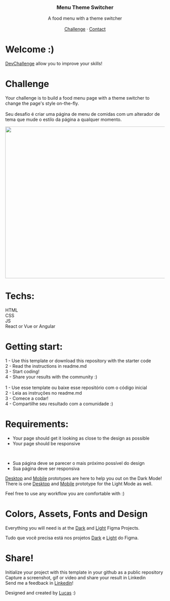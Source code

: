 <br />
<p align="center">
  <h3 align="center">Menu Theme Switcher</h3>

  <p align="center">
    A food menu with a theme switcher
       <br />
    <br />
    <a href="https://github.com/lucasnr/menu-theme-switcher-template">Challenge</a>
    ·
    <a href="https://www.linkedin.com/in/lucasnascimentor/">Contact</a>
  </p>
</p>



# Welcome :)
<a href="https://devchallenge.now.sh/"> DevChallenge</a> allow you to improve your skills!

# Challenge
Your challenge is to build a food menu page with a theme switcher to change the page's style on-the-fly.<br><br>
Seu desafio é criar uma página de menu de comidas com um alterador de tema que mude o estilo da página a qualquer momento.

<p align="center">
<img src="https://i.imgur.com/47Jayue.jpeg" width="800" height="480">
</p>


# Techs:
HTML<br>
CSS<br>
JS<br>
React or Vue or Angular

# Getting start:
1 - Use this template or download this repository with the starter code<br>
2 - Read the instructions in readme.md<br>
3 - Start coding!<br>
4 - Share your results with the community :)<br>
<br>
1 - Use esse template ou baixe esse repositório com o código inicial<br>
2 - Leia as instruções no readme.md<br>
3 - Comece a codar!<br>
4 - Compartilhe seu resultado com a comunidade :)<br>


# Requirements:
- Your page should get it looking as close to the design as possible<br>
- Your page should be responsive<br>
<br>

- Sua página deve se parecer o mais próximo possível do design<br>
- Sua página deve ser responsiva<br>

[Desktop](https://www.figma.com/proto/Ayb2TCPdjD5god136TScBH/Menu-Theme-Switcher-Dark?node-id=0%3A1) and [Mobile](https://www.figma.com/proto/Ayb2TCPdjD5god136TScBH/Menu-Theme-Switcher-Dark?node-id=15%3A228) prototypes are here to help you out on the Dark Mode! There is one [Desktop](https://www.figma.com/proto/4yvmQNY0TDyD6LmKeUIJtl/Menu-Theme-Switcher-Light?node-id=0%3A1) and [Mobile](https://www.figma.com/proto/4yvmQNY0TDyD6LmKeUIJtl/Menu-Theme-Switcher-Light?node-id=15%3A228) prototype for the Light Mode as well.


Feel free to use any workflow you are comfortable with :)

# Colors, Assets, Fonts and Design
Everything you will need is at the [Dark](https://www.figma.com/file/Ayb2TCPdjD5god136TScBH/Menu-Theme-Switcher-Dark) and [Light](https://www.figma.com/file/4yvmQNY0TDyD6LmKeUIJtl/Menu-Theme-Switcher-Light) Figma Projects.<br>

Tudo que você precisa está nos projetos [Dark](https://www.figma.com/file/Ayb2TCPdjD5god136TScBH/Menu-Theme-Switcher-Dark) e [Light](https://www.figma.com/file/4yvmQNY0TDyD6LmKeUIJtl/Menu-Theme-Switcher-Light) do Figma.
<br>


# Share!
Initialize your project with this template in your github as a public repository<br>
Capture a screenshot, gif or video and share your result in Linkedin<br>
Send me a feedback in  <a href="https://www.linkedin.com/in/lucasnascimentor/">Linkedin</a>!<br>

Designed and created by  <a href="https://github.com/lucasnr">Lucas</a> :)
